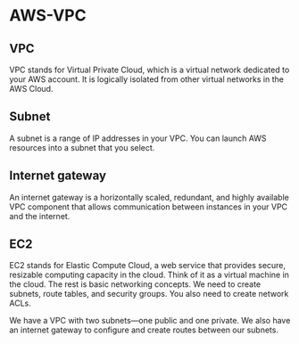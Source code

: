 # AWS-VPC
 <!DOCTYPE html>
 <html>
 <body>
  <h2> VPC </h2>
  VPC stands for Virtual Private Cloud, which is a virtual network dedicated to your AWS account. It is logically isolated from other virtual networks in the AWS Cloud.
<h2> Subnet </h2>
A subnet is a range of IP addresses in your VPC. You can launch AWS resources into a subnet that you select.
<h2> Internet gateway </h2> 
An internet gateway is a horizontally scaled, redundant, and highly available VPC component that allows communication between instances in your VPC and the internet.
  <h2> EC2 </h2>
EC2 stands for Elastic Compute Cloud, a web service that provides secure, resizable computing capacity in the cloud. Think of it as a virtual machine in the cloud.
The rest is basic networking concepts. We need to create subnets, route tables, and security groups. You also need to create network ACLs.

  We have a VPC with two subnets—one public and one private. We also have an internet gateway to configure and create routes between our subnets.


